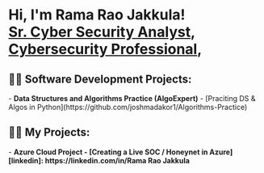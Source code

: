 <h1>Hi, I'm Rama Rao Jakkula! <br/><a href="https://github.com/Rama Rao Jakkula">Sr. Cyber Security Analyst</a>, <a href="https://www.linkedin.com/in/joshmadakor/">Cybersecurity Professional</a>,
  <h2>👨‍💻 Software Development Projects:</h2>
- <b>Data Structures and Algorithms Practice (AlgoExpert)</b>
  - [Praciting DS & Algos in Python](https://github.com/joshmadakor1/Algorithms-Practice)
<h2>👨‍💻 My Projects:</h2>
- <b>   Azure Cloud Project
  - [Creating a Live SOC / Honeynet in Azure]
[linkedin]: https://linkedin.com/in/Rama Rao Jakkula
<!--
**joshmadakor1/joshmadakor1** is a ✨ _special_ ✨ repository because its `README.md` (this file) appears on your GitHub profile.
Here are some ideas to get you started:
- 🔭 I’m currently working on ...
- 🌱 I’m currently learning ...
- 👯 I’m looking to collaborate on ...
- 🤔 I’m looking for help with ...
- 💬 Ask me about ...
- 📫 How to reach me: ...
- 😄 Pronouns: ...
- ⚡ Fun fact: ...
-->
